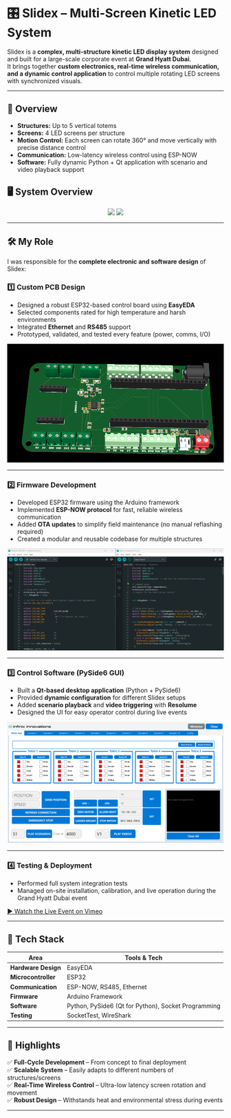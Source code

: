 # 🎛️ Slidex – Multi-Screen Kinetic LED System

Slidex is a **complex, multi-structure kinetic LED display system** designed and built for a large-scale corporate event at **Grand Hyatt Dubai**.  
It brings together **custom electronics, real-time wireless communication, and a dynamic control application** to control multiple rotating LED screens with synchronized visuals.

---

## 📖 Overview

- **Structures:** Up to 5 vertical totems  
- **Screens:** 4 LED screens per structure  
- **Motion Control:** Each screen can rotate 360° and move vertically with precise distance control  
- **Communication:** Low-latency wireless control using ESP-NOW  
- **Software:** Fully dynamic Python + Qt application with scenario and video playback support  

## 🖥️ System Overview

<p align="center">
  <img src="https://github.com/Mozetoo/Files/blob/main/brand-assets/Slidex/event-VEED%20(1).gif" width="50" />
  <img src="https://github.com/Mozetoo/Files/blob/main/brand-assets/Slidex/Moses%20Sampson_s%20Video%20-%20Sep%2019%2C%202025-VEED.gif" width="50" />
</p>


---

## 🛠️ My Role

I was responsible for the **complete electronic and software design** of Slidex:

### 1️⃣ Custom PCB Design
- Designed a robust ESP32-based control board using **EasyEDA**
- Selected components rated for high temperature and harsh environments
- Integrated **Ethernet** and **RS485** support
- Prototyped, validated, and tested every feature (power, comms, I/O)

![PCB Design](https://github.com/Mozetoo/Files/blob/main/brand-assets/Slidex/2.png)

---

### 2️⃣ Firmware Development
- Developed ESP32 firmware using the Arduino framework
- Implemented **ESP-NOW protocol** for fast, reliable wireless communication
- Added **OTA updates** to simplify field maintenance (no manual reflashing required)
- Created a modular and reusable codebase for multiple structures

![Firmware Flow](https://github.com/Mozetoo/Files/blob/main/brand-assets/Slidex/firm.png)

---

### 3️⃣ Control Software (PySide6 GUI)
- Built a **Qt-based desktop application** (Python + PySide6)
- Provided **dynamic configuration** for different Slidex setups
- Added **scenario playback** and **video triggering** with **Resolume**
- Designed the UI for easy operator control during live events

![Control App Screenshot](https://github.com/Mozetoo/Files/blob/main/brand-assets/Slidex/4.png)

---

### 4️⃣ Testing & Deployment
- Performed full system integration tests
- Managed on-site installation, calibration, and live operation during the Grand Hyatt Dubai event

[▶ Watch the Live Event on Vimeo](https://vimeo.com/1119897176)


---

## 🧰 Tech Stack

| Area        | Tools & Tech |
|------------|-------------|
| **Hardware Design** | EasyEDA |
| **Microcontroller** | ESP32 |
| **Communication** | ESP-NOW, RS485, Ethernet |
| **Firmware** | Arduino Framework |
| **Software** | Python, PySide6 (Qt for Python), Socket Programming |
| **Testing** | SocketTest, WireShark |

---

## 🚀 Highlights

✅ **Full-Cycle Development** – From concept to final deployment  
✅ **Scalable System** – Easily adapts to different numbers of structures/screens  
✅ **Real-Time Wireless Control** – Ultra-low latency screen rotation and movement  
✅ **Robust Design** – Withstands heat and environmental stress during events  

---


